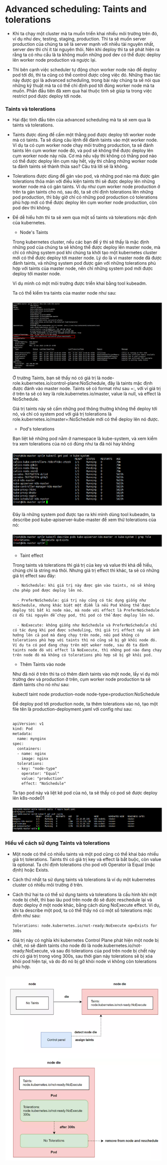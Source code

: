 # Advanced scheduling: Taints and tolerations

- Khi ta chạy một cluster mà ta muốn triển khai nhiều môi trường trên đó, ví dụ như dev, testing, staging, production. Thì ta sẽ muốn server production của chúng ta sẽ là server mạnh với nhiều tài nguyên nhất, server dev thì chỉ ít tài nguyên thôi. Nên khi deploy thì ta sẽ phát hiện ra rằng ta có nhu cầu là ta không muốn những pod dev có thể được deploy lên worker node production và ngược lại.

- Thì bên cạnh việc scheduler tự động chọn worker node nào để deploy pod tới đó, thì ta cũng có thể control được công việc đó. Những thao tác này được gọi là advanced scheduling, trong bài này chúng ta sẽ nói qua những kỹ thuật mà ta có thể chỉ định pod tới đúng worker node mà ta muốn. Phần đầu tiên đã xem qua hai thuộc tính sẽ giúp ta trong việc restrict pod được deploy tới node.

### Taints và tolerations

- Hai đặc tính đầu tiên của advanced scheduling mà ta sẽ xem qua là taints và tolerations.

- Taints được dùng để cấm một thằng pod được deploy tới worker node mà có taints. Ta sẽ dùng câu lệnh để đánh taints vào một worker node. Ví dụ ta có cụm worker node chạy môi trường production, ta sẽ đánh taints lên cụm worker node đó, và pod sẽ không thể được deploy lên cụm worker node này nữa. Cơ mà nếu vậy thì không có thằng pod nào có thể được deploy lên cụm này hết, vậy thì chẳng những worker node ta đánh taints sẽ thành thừa sao? Câu trả lời sẽ là không.

- Tolerations được dùng để gán vào pod, và những pod nào mà được gán tolerations thỏa mãn với điều kiện taints thì sẽ được deploy lên những worker node mà có gán taints. Ví dụ như cụm worker node production ở trên ta gán taints cho nó, sau đó, ta sẽ chỉ định tolerations lên những pod production, thì bây giờ chỉ có những pod production có tolerations phù hợp mới có thể được deploy lên cụm worker node production, còn pod dev thì không.

- Để dễ hiểu hơn thì ta sẽ xem qua một số taints và tolerations mặc định của kubernetes.

    - Node's Taints

    Trong kubernetes cluster, nếu các bạn để ý thì sẽ thấy là mặc định những pod của chúng ta sẽ không thể được deploy lên master node, mà chỉ có những system pod khi chúng ta khởi tạo một kubernetes cluster mới có thể được deploy tới master node. Lý do là vì master node đã được đánh taints, và những system pod được gán với những tolerations phù hợp với taints của master node, nên chỉ những system pod mới được deploy tới master node.

    Ví dụ mình có một môi trường được triển khai bằng tool kubeadm.

    Ta có thể kiểm tra taints của master node như sau:

    <h3 align="center"><img src="../Images/33.png"></h3>

    Ở trường Taints, bạn sẽ thấy nó có giá trị là node-role.kubernetes.io/control-plane:NoSchedule, đây là taints mặc định được đánh vào master node. Taints sẽ có format như sau <key>=<value>:<effect>, với ví giá trị ở trên ta sẽ có key là role.kubernetes.io/master, value là null, và effect là NoSchedule.

    Giá trị taints này sẽ cấm những pod thông thường không thể deploy tới nó, và chỉ có system pod với giá trị tolerations là role.kubernetes.io/master=:NoSchedule mới có thể deploy lên nó được.

    - Pod's tolerations

    Bạn liệt kê những pod nằm ở namespace là kube-system, và xem kiểm tra xem tolerations của nó có đúng như ta đã nói hay không

    <h3 align="center"><img src="../Images/34.png"></h3>

    Đây là những system pod được tạo ra khi mình dùng tool kubeadm, ta describe pod kube-apiserver-kube-master để xem thử tolerations của nó:

    <h3 align="center"><img src="../Images/35.png"></h3>

    - Taint effect
    
    Trong taints và tolerations thì giá trị của key và value thì khá dễ hiểu, chúng chỉ là string mà thôi. Nhưng giá trị effect thì khác, ta sẽ có những giá trị effect sau đây:

        - NoSchedule: khi giá trị này được gán vào taints, nó sẽ không cho phép pod được deploy lên nó.
    
        - PreferNoSchedule: giá trị này cũng có tác dụng giống như NoSchedule, nhưng khác biệt một điểm là nếu Pod không thể được deploy tới bất kì node nào, mà node với effect là PreferNoSchedule có đủ tài nguyên để chạy pod, thì pod có thể được deploy lên nó.
        
        - NoExecute: không giống như NoSchedule và PreferNoSchedule chỉ có tác dụng khi pod được scheduling, thì giá trị effect này sẽ ảnh hưởng lên cả pod mà đang chạy trên node, nếu pod không có tolerations phù hợp với taints thì nó cũng sẽ bị gỡ khỏi node đó. Ví dụ ta có pod đang chạy trên một woker node, sau đó ta đánh taints node đó với effect là NoExecute, thì những pod nào đang chạy trên node đó mà không có tolerations phù hợp sẽ bị gỡ khỏi pod.

    - Thêm Taints vào node
    
    Như đã nói ở trên thì ta có thêm đánh taints vào một node, lấy ví dụ môi trường dev và production ở trên, cụm worker node production ta sẽ đánh taints cho nó như sau:

    kubectl taint node production-node node-type=production:NoSchedule

    Để deploy pod tới production node, ta thêm tolerations vào nó, tạo một file tên là production-deployment.yaml với config như sau:

    ```
    
    apiVersion: v1
    kind: Pod
    metadata:
      name: mynginx
    spec:
      containers:
      - name: nginx
        image: nginx
      tolerations:
      - key: "node-type"
        operator: "Equal"
        value: "production"
        effect: "NoSchedule"
   
    ```

    Ta tạo pod này và liệt kê pod của nó, ta sẽ thấy có pod sẽ được deploy lên k8s-node01

    <h3 align="center"><img src="../Images/36.png"></h3>


### Hiều về cách sử dụng Taints và tolerations

- Một node có thể có nhiều taints và một pod cũng có thể khai báo nhiều giá trị tolerations. Taints thì có giá trị key và effect là bắt buộc, còn value là optional. Ta chỉ định tolerations cho pod với Operator là Equal (mặc định) hoặc Exists.

- Cách thứ nhất ta sử dụng taints và tolerations là ví dụ một kubernetes cluster có nhiều môi trường ở trên.

- Cách thứ hai ta có thể sử dụng taints và tolerations là cấu hình khi một node bị chết, thì bao lâu pod trên node đó sẽ được reschedule lại và được deploy ở một node khác, bằng cách dùng NoExecute effect. Ví dụ, khi ta describe một pod, ta có thể thấy nó có một số tolerations mặc định như sau:

    ` Tolerations: node.kubernetes.io/not-ready:NoExecute op=Exists for 300s `

- Giá trị này có nghĩa khi kubernetes Control Plane phát hiện một node bị chết, nó sẽ đánh taints cho node đó là node.kubernetes.io/not-ready:NoExecute, và sau đó tolerations của pod trên node bị chết này chỉ có giá trị trong vòng 300s, sau thời gian này tolerations sẽ bị xóa khỏi pod hiện tại, và do đó nó bị gỡ khỏi node vì không còn tolerations phù hợp.

<h3 align="center"><img src="../Images/37.png"></h3>